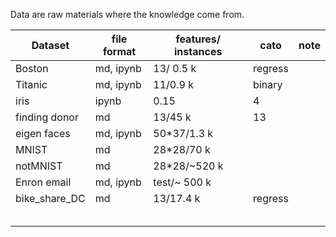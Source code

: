 Data are raw materials where the knowledge come from.

| Dataset       | file format | features/ instances | cato    | note |
| ------------- | ----------- | ------------------- | ------- | ---- |
| Boston        | md, ipynb   | 13/ 0.5 k           | regress |      |
| Titanic       | md, ipynb   | 11/0.9 k            | binary  |      |
| iris          | ipynb       | 0.15                | 4       |      |
| finding donor | md          | 13/45 k             | 13      |      |
| eigen faces   | md, ipynb   | 50*37/1.3 k         |         |      |
| MNIST         | md          | 28*28/70 k          |         |      |
| notMNIST      | md          | 28*28/~520 k        |         |      |
| Enron email   | md, ipynb   | test/~ 500 k        |         |      |
| bike_share_DC | md          | 13/17.4 k           | regress |      |
|               |             |                     |         |      |
|               |             |                     |         |      |
|               |             |                     |         |      |
|               |             |                     |         |      |
|               |             |                     |         |      |